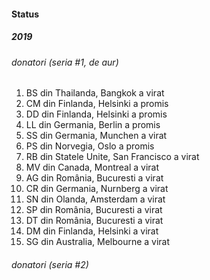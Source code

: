 #### Status

##### 2019

###### donatori (seria #1, _de aur_)

1. BS din Thailanda, Bangkok a virat
2. CM din Finlanda, Helsinki a promis
3. DD din Finlanda, Helsinki a promis
4. LL din Germania, Berlin a promis
5. SS din Germania, Munchen a virat
6. PS din Norvegia, Oslo a promis
7. RB din Statele Unite, San Francisco a virat
8. MV din Canada, Montreal a virat
9. AG din România, Bucuresti a virat
10. CR din Germania, Nurnberg a virat
11. SN din Olanda, Amsterdam a virat
12. SP din România, Bucuresti a virat
13. DT din România, Bucuresti a virat
14. DM din Finlanda, Helsinki a virat
15. SG din Australia, Melbourne a virat

###### donatori (seria #2)

